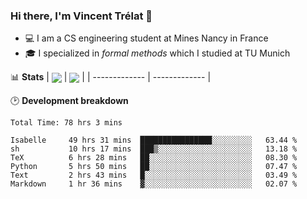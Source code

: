 ### Hi there, I'm Vincent Trélat 👋
 - 💻 I am a CS engineering student at Mines Nancy in France
 - 🎓 I specialized in *formal methods* which I studied at TU Munich

📊 **Stats**
| <img align="center" src="https://readme-stats.clckblog.space/api?username=VTrelat&show_icons=true&include_all_commits=true&theme=tokyonight&hide_border=true" /> | <img align="center" src="https://readme-stats.clckblog.space/api/top-langs/?username=VTrelat&layout=compact&theme=tokyonight&hide_border=true&exclude_repo=ElevatorSimulator" /> |
| ------------- | ------------- |

🕑 **Development breakdown**
<!--START_SECTION:waka-->

```text
Total Time: 78 hrs 3 mins

Isabelle     49 hrs 31 mins  ████████████████░░░░░░░░░   63.44 %
sh           10 hrs 17 mins  ███▒░░░░░░░░░░░░░░░░░░░░░   13.18 %
TeX          6 hrs 28 mins   ██░░░░░░░░░░░░░░░░░░░░░░░   08.30 %
Python       5 hrs 50 mins   ██░░░░░░░░░░░░░░░░░░░░░░░   07.47 %
Text         2 hrs 43 mins   █░░░░░░░░░░░░░░░░░░░░░░░░   03.49 %
Markdown     1 hr 36 mins    ▓░░░░░░░░░░░░░░░░░░░░░░░░   02.07 %
```

<!--END_SECTION:waka-->
